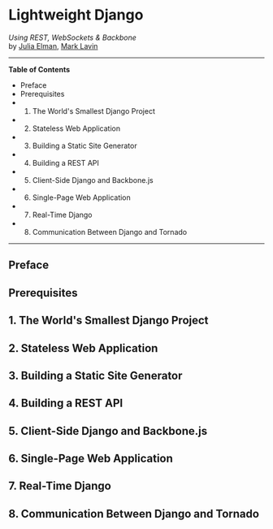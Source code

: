 # Lightweight Django
*Using REST, WebSockets & Backbone*<br>
by [Julia Elman](http://juliaelman.com/), [Mark Lavin](http://mlavin.org/)

---

**Table of Contents**

- Preface
- Prerequisites
- 1. The World's Smallest Django Project
- 2. Stateless Web Application
- 3. Building a Static Site Generator
- 4. Building a REST API
- 5. Client-Side Django and Backbone.js
- 6. Single-Page Web Application
- 7. Real-Time Django
- 8. Communication Between Django and Tornado

---

## Preface
## Prerequisites
## 1. The World's Smallest Django Project
## 2. Stateless Web Application
## 3. Building a Static Site Generator
## 4. Building a REST API
## 5. Client-Side Django and Backbone.js
## 6. Single-Page Web Application
## 7. Real-Time Django
## 8. Communication Between Django and Tornado
